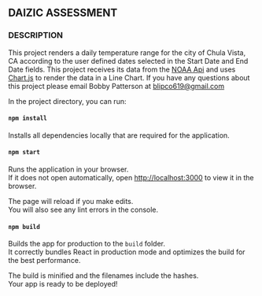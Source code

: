 ## DAIZIC ASSESSMENT

### DESCRIPTION
This project renders a daily temperature range for the city of Chula Vista, CA 
according to the user defined dates selected in the Start Date and End Date fields.
This project receives its data from the [NOAA Api](https://www.ncdc.noaa.gov/cdo-web/webservices/v2#gettingStarted) and uses [Chart.js](https://www.chartjs.org)
to render the data in a Line Chart.  If you have any questions about this project please email Bobby Patterson at [blipco619@gmail.com](mailto:blipco619@gmail.com)

In the project directory, you can run:

#### `npm install`
Installs all dependencies locally that are required for the application.

#### `npm start`

Runs the application in your browser.<br />
If it does not open automatically, open [http://localhost:3000](http://localhost:3000) to view it in the browser.

The page will reload if you make edits.<br />
You will also see any lint errors in the console.

#### `npm build`

Builds the app for production to the `build` folder.<br />
It correctly bundles React in production mode and optimizes the build for the best performance.

The build is minified and the filenames include the hashes.<br />
Your app is ready to be deployed!

